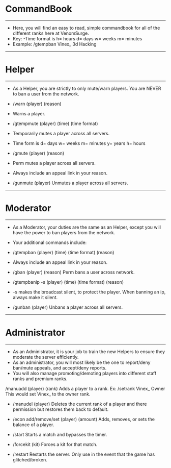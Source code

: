 # CommandBook
--------------------------------------------------------------------------------------------------------------------------------------

- Here, you will find an easy to read, simple commandbook for all of the different ranks here at VenomSurge.
- Key: -Time format is h= hours d= days w= weeks m= minutes
- Example: /gtempban Vinex_ 3d Hacking

--------------------------------------------------------------------------------------------------------------------------------------
# Helper
--------------------------------------------------------------------------------------------------------------------------------------
- As a Helper, you are strictly to only mute/warn players. You are NEVER to ban a user from the network.
- /warn (player) (reason)
- Warns a player.

- /gtempmute (player) (time) (time format)
- Temporarily mutes a player across all servers.
- Time form is d= days w= weeks m= minutes y= years h= hours

- /gmute (player) (reason)
- Perm mutes a player across all servers.
- Always include an appeal link in your reason.

- /gunmute (player)
Unmutes a player across all servers.

--------------------------------------------------------------------------------------------------------------------------------------
# Moderator
--------------------------------------------------------------------------------------------------------------------------------------
- As a Moderator, your duties are the same as an Helper, except you will have the power to ban players from the network.
- Your additional commands include:
- /gtempban (player) (time) (time format) (reason)
- Always include an appeal link in your reason.

- /gban (player) (reason)
Perm bans a user across network.

- /gtempbanip -s (player) (time) (time format) (reason)
- -s makes the broadcast silent, to protect the player.
When banning an ip, always make it silent.

- /gunban (player)
Unbans a player across all servers.

--------------------------------------------------------------------------------------------------------------------------------------
# Administrator
--------------------------------------------------------------------------------------------------------------------------------------

- As an Administrator, it is your job to train the new Helpers to ensure they moderate the server efficiently.
- As an administrator, you will most likely be the one to report/deny ban/mute appeals, and accept/deny reports.
- You will also manage promoting/demoting players into different staff ranks and premium ranks.

/manuadd (player) (rank)
Adds a player to a rank.
Ex: /setrank Vinex_ Owner
This would set Vinex_ to the owner rank.

- /manudel (player)
Deletes the current rank of a player and there permission but restores them back to default.

- /econ add/remove/set (player) (amount)
Adds, removes, or sets the balance of a player.

- /start
Starts a match and bypasses the timer.

- /forcekit (kit)
Forces a kit for that match.

- /restart
Restarts the server.
Only use in the event that the game has glitched/broken.
